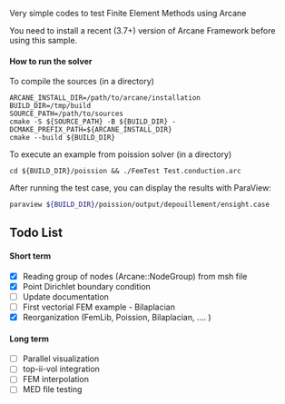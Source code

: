 Very simple codes to test Finite Element Methods using Arcane

You need to install a recent (3.7+) version of Arcane Framework before using this sample.

#### How to run the solver  ####

To compile the sources (in a directory)

~~~{sh}
ARCANE_INSTALL_DIR=/path/to/arcane/installation
BUILD_DIR=/tmp/build
SOURCE_PATH=/path/to/sources
cmake -S ${SOURCE_PATH} -B ${BUILD_DIR} -DCMAKE_PREFIX_PATH=${ARCANE_INSTALL_DIR}
cmake --build ${BUILD_DIR}
~~~

To execute an example from poission solver (in a directory)

~~~{sh}
cd ${BUILD_DIR}/poission && ./FemTest Test.conduction.arc
~~~

After running the test case, you can display the results with ParaView:

~~~bash
paraview ${BUILD_DIR}/poission/output/depouillement/ensight.case
~~~

## Todo List ##

#### Short term ####

- [x] Reading group of nodes (Arcane::NodeGroup) from msh file 
- [x] Point Dirichlet boundary condition
- [ ] Update documentation
- [ ] First vectorial FEM example - Bilaplacian
- [x] Reorganization (FemLib, Poission, Bilaplacian, .... )

#### Long term ####

- [ ] Parallel visualization
- [ ] top-ii-vol integration
- [ ] FEM interpolation
- [ ] MED file testing
